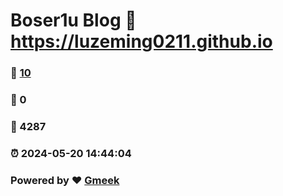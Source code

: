 # Boser1u Blog :link: https://luzeming0211.github.io 
### :page_facing_up: [10](https://luzeming0211.github.io/tag.html) 
### :speech_balloon: 0 
### :hibiscus: 4287 
### :alarm_clock: 2024-05-20 14:44:04 
### Powered by :heart: [Gmeek](https://github.com/Meekdai/Gmeek)
